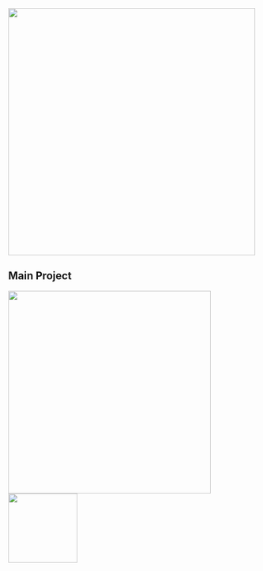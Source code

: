 <img align="center" width="500px" src="https://user-images.githubusercontent.com/92965549/200201840-eeabed33-d081-4777-a985-2f2aefe5ba13.png">

## Main Project

<div>
<a href="https://github.com/lLucasGabriel/CamaraTickets">
<img width="410px" src="https://github-readme-stats.vercel.app/api/pin/?username=lLucasGabriel&repo=CamaraTickets&cache_seconds=86400&theme=dark">
</a>
<!--<a href="https://github.com/lLucasGabriel/CamaraHome">
<img width="410px" src="https://github-readme-stats.vercel.app/api/pin/?username=lLucasGabriel&repo=CamaraHome&cache_seconds=86400&theme=dark">
</a>-->
<img width="140px" src="https://user-images.githubusercontent.com/92965549/200201780-a2b3da6d-470e-4bd1-9035-2df6daaf0556.png"/>
</div>


 <!--<img width="410px" src="https://github-readme-streak-stats.herokuapp.com?user=lLucasGabriel&theme=dark-smoky&locale=pt-br">-->

<!--## Hard Skills-->

<!--<div>-->
  <!--
  <img align="center" alt="javascipt" height="60" width="70" src="https://raw.githubusercontent.com/devicons/devicon/master/icons/javascript/javascript-plain.svg">
  <img align="center" alt="typescript" height="60" width="60" src="https://github.com/Lucas-GabrielDev/Lucas-GabrielDev/blob/main/img/typescript.png">
  <img align="center" alt="react" height="60" width="68" src="https://user-images.githubusercontent.com/92965549/187088483-7b88d2e4-095c-40ad-bafa-95530faf28db.png">
  <img align="center" alt="node" height="60" width="60" src="https://github.com/Lucas-GabrielDev/Lucas-GabrielDev/blob/main/img/node.png">
  <img align="center" alt="mongodb" height="60" width="60" src="https://skillicons.dev/icons?i=mongodb">
  <img align="center" alt="mysql" height="65" width="75" src="https://user-images.githubusercontent.com/92965549/180613504-38e762e9-0277-462a-a967-f7976519a8d4.svg">
  <img align="center" alt="vscode" height="65" width="75" src="https://user-images.githubusercontent.com/92965549/180613509-1e20ccde-a6c0-467f-8b97-0a7f41b9eb44.svg">
  -->
  <!--<img align="center" alt="mongodb" height="60" width="60" src="https://skillicons.dev/icons?i=javascript"/>-->
  <!--<img align="center" alt="mongodb" height="60" width="60" src="https://skillicons.dev/icons?i=typescript"/>-->
  <!--<img align="center" alt="mongodb" height="60" width="60" src="https://skillicons.dev/icons?i=react"/>-->
  <!--<img align="center" alt="mongodb" height="60" width="60" src="https://skillicons.dev/icons?i=nodejs"/>-->
  <!--<img align="center" alt="mongodb" height="60" width="60" src="https://skillicons.dev/icons?i=mongodb"/>-->
  <!--<img align="center" alt="mongodb" height="60" width="60" src="https://skillicons.dev/icons?i=mysql">-->
  <!--<img align="center" alt="mongodb" height="60" width="60" src="https://skillicons.dev/icons?i=vscode">-->
<!--</div>-->

<!--## Contacts-->

<!--<div>
  <a href=" :) "><img align="center" alt="Lucas-linkedin" src="https://user-images.githubusercontent.com/92965549/180613610-87001db9-f13f-4115-9e74-6dda4192ef9f.svg"></a>
  <a href="mailto:llucas.gabriel@outlook.com"><img align="center" width="125px" alt="Lucas-linkedin" src="https://user-images.githubusercontent.com/92965549/187095871-2c233b1f-8486-4987-9f50-ddbd1e918517.png"></a>
</div>-->
